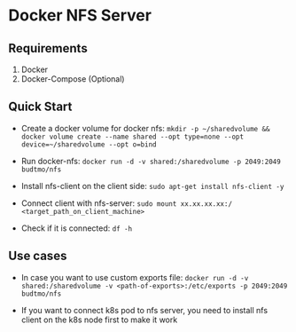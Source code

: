 Docker NFS Server
=================

Requirements
------------
1. Docker
2. Docker-Compose (Optional)

Quick Start
-----------

- Create a docker volume for docker nfs: ```mkdir -p ~/sharedvolume && docker volume create --name shared --opt type=none --opt device=~/sharedvolume --opt o=bind```

- Run docker-nfs: ```docker run -d -v shared:/sharedvolume -p 2049:2049 budtmo/nfs```

- Install nfs-client on the client side: ```sudo apt-get install nfs-client -y```

- Connect client with nfs-server: ```sudo mount xx.xx.xx.xx:/ <target_path_on_client_machine>```

- Check if it is connected: ```df -h```

Use cases
---------

- In case you want to use custom exports file: ```docker run -d -v shared:/sharedvolume -v <path-of-exports>:/etc/exports -p 2049:2049 budtmo/nfs```

- If you want to connect k8s pod to nfs server, you need to install nfs client on the k8s node first to make it work
